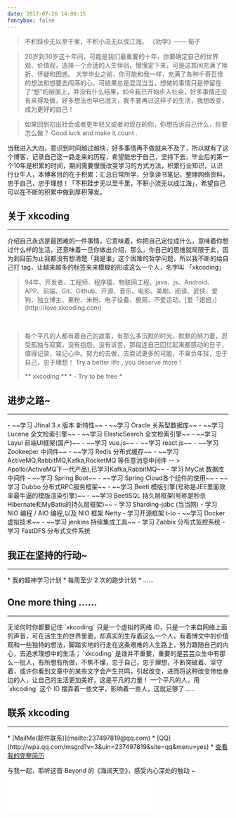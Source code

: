 ```yaml
---
date: 2017-07-26 14:08:15
fancybox: false
---
```

<blockquote class="blockquote-center">不积跬步无以至千里，不积小流无以成江海。
《劝学》—— 荀子</blockquote>

> 20岁到30岁这十年间，可能是我们最重要的十年，你要确定自己的世界观、价值观，选择一个合适的人生伴侣，慢慢定下来，可是这其间充满了挫折、怀疑和困惑。
> 大学毕业之前，你可能和我一样，充满了各种千奇百怪的想法和想要去闯荡的心，可结果总是混混当当，想做的事情只是停留在了“想”的层面上，并没有什么结果，如今我已开始步入社会，好多事情还没有来得及做，好多想法也早已泯灭，我不要再过这样子的生活，我想改变，成为更好的自己！

> 如果回到初出社会或者更年轻又或者对现在的你，你想告诉自己什么，你要怎么做？ Good luck and make it count .

当我进入大四，意识到时间越过越快，好多事情再不做就来不及了，所以就有了这个博客，记录自己这一路走来的历程，希望能忠于自己，坚持下去，毕业后的第一个10年是积累的时间，期间需要慢慢改变学习的方式方法，积累行业知识，认识行业牛人，本博客目的在于积累：汇总日常所学，分享读书笔记，整理网络资料，忠于自己，忠于理想！「不积跬步无以至千里，不积小流无以成江海」，希望自己可以在不断的积累中做到厚积薄发。
## 关于 xkcoding
<hr>介绍自己永远是最困难的一件事情，它意味着，你把自己定位成什么，意味着你想过什么样的生活，还意味着一旦你做出介绍，那么，你自己的思维就局限于此，因为到目前为止我都没有想清楚「我是谁」这个困难的哲学问题，所以我不断的给自己打 tag，让越来越多的标签来来模糊的形成这么一个人，名字叫 「xkcoding」
<blockquote>94年、开发者、工程师、程序猿、物联网工程、java、js、Android、APP、前端、Git、Github、开源、音乐、电影、美剧、阅读、武侠、爱狗、独立博主、果粉、米粉、电子设备、极简、不爱运动、[爱「妞妞」](http://love.xkcoding.com)</blockquote><br><blockquote>每个平凡的人都有着自己的故事，有那么多沉默的时光，默默的努力着，忍受孤独与寂寞，没有抱怨，没有诉苦，那段连自己回忆起来都感动的日子，值得记录，铭记心中。努力的去做，去尝试更多的可能，不辜负年轻，忠于自己，忠于理想！
Try a better life , you deserve more !

** xkcoding ** * - Try to be free *</blockquote>

## 进步之路~

<hr>
- ~~学习 Jfinal 3.x 版本 新特性~~
- ~~学习 Oracle 关系型数据库~~
- ~~学习 Lucene 全文检索引擎~~
- ~~学习 ElasticSearch 全文检索引擎~~
- ~~学习 Layui 前端UI框架(国产)~~
- ~~学习 vue.js~~
- ~~学习 react.js~~
- ~~学习 Zookeeper 中间件~~
- ~~学习 Redis 分布式缓存~~
- ~~学习 ActiveMQ,RabbitMQ,Kafka,RocketMQ 等任意消息中间件  -- > Apollo(ActiveMQ下一代产品),已学习Kafka,RabbitMQ~~
- 学习 MyCat 数据库中间件
- ~~学习 Spring Boot~~
- ~~学习 Spring Cloud各个组件的使用~~
- ~~学习 Dubbo 分布式RPC服务框架~~
- ~~学习 Beetl 模版引擎(号称是JEE里面效率最牛逼的模版渲染引擎)~~
- ~~学习 BeetlSQL 持久层框架(号称是秒杀Hibernate和MyBatis的持久层框架)~~
- 学习 Sharding-jdbc (当当网)
- 学习 NIO 编程 / AIO 编程,以及 NIO 框架 Netty
- 学习开源框架 t-io
- ~~学习 Docker 虚拟技术~~
- ~~学习 jenkins 持续集成工具~~
- 学习 Zabbix 分布式监控系统
- 学习 FastDFS 分布式文件系统

## 我正在坚持的行动~
<hr>
* 我的超神学习计划
* 每周至少 2 次的跑步计划
* ......

## One more thing ……
<hr>无论何时你都要记住 `xkcoding` 只是一个虚拟的网络 ID，只是一个来自网络上面的声音，可在活生生的世界里面，却真实的生存着这么一个人，有着博文中的价值观和一些独特的想法，脚踏实地的行走在这条艰难的人生路上，努力跟随自己的内心，去追求理想中的生活； `xkcoding` 是谁并不重要，重要的是芸芸众生中有那么一批人，有所想有所做，不焦不燥，忠于自己，忠于理想，不断突破着、坚守着，或许你看到文章中的某些文字会产生共鸣，引起改变，进而将这种改变带给身边的人，让自己的生活更加美好，这是平凡的力量！ 一个平凡的人，用 `xkcoding` 这个 ID 摆弄着一些文字，影响着一些人，这就足够了……

## 联系 xkcoding
<hr>
* [MailMe(邮件联系)](mailto:237497819@qq.com)
* [QQ](http://wpa.qq.com/msgrd?v=3&uin=237497819&site=qq&menu=yes)
* <a href="/resume.html" target="_blank">查看我的完整简历</a>

与我一起，聆听这首 Beyond 的《海阔天空》，感受内心深处的触动 ~<iframe frameborder="no" border="0" marginwidth="0" marginheight="0" width=330 height=86 src="//music.163.com/outchain/player?type=2&id=28875146&auto=0&height=66"></iframe>

